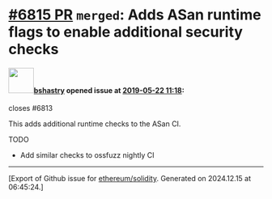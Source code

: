 # [\#6815 PR](https://github.com/ethereum/solidity/pull/6815) `merged`: Adds ASan runtime flags to enable additional security checks

#### <img src="https://avatars.githubusercontent.com/u/2388185?v=4" width="50">[bshastry](https://github.com/bshastry) opened issue at [2019-05-22 11:18](https://github.com/ethereum/solidity/pull/6815):

closes #6813 

This adds additional runtime checks to the ASan CI.

TODO
  - Add similar checks to ossfuzz nightly CI




-------------------------------------------------------------------------------



[Export of Github issue for [ethereum/solidity](https://github.com/ethereum/solidity). Generated on 2024.12.15 at 06:45:24.]
